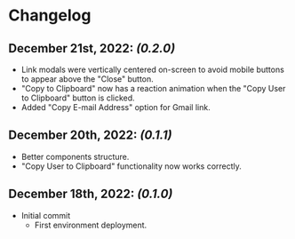 # Changelog

## December 21st, 2022: *(0.2.0)*
- Link modals were vertically centered on-screen to avoid mobile buttons to appear above the "Close" button.
- "Copy to Clipboard" now has a reaction animation when the "Copy User to Clipboard" button is clicked.
- Added "Copy E-mail Address" option for Gmail link.

## December 20th, 2022: *(0.1.1)*
- Better components structure.
- "Copy User to Clipboard" functionality now works correctly.

## December 18th, 2022: *(0.1.0)*
- Initial commit
    - First environment deployment.